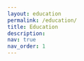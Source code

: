 ```yaml
---
layout: education
permalink: /education/
title: Education
description: 
nav: true
nav_order: 1
---
```




